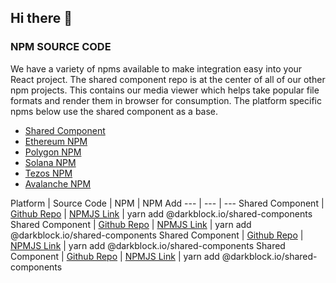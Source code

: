 ## Hi there 👋


### NPM SOURCE CODE ###
We have a variety of npms available to make integration easy into your React project. The shared component repo is at the center of all of our other npm projects.  This contains our media viewer which helps take popular file formats and render them in browser for consumption.  The platform specific npms below use the shared component as a base.

* [Shared Component](https://github.com/darkblockio/npm-shared-components)
* [Ethereum NPM](https://github.com/darkblockio/npm-eth-widget)
* [Polygon NPM](https://github.com/darkblockio/npm-matic-widget)
* [Solana NPM](https://github.com/darkblockio/npm-sol-widget)
* [Tezos NPM](https://github.com/darkblockio/npm-tez-widget)
* [Avalanche NPM](https://github.com/darkblockio/npm-avax-widget)




Platform | Source Code | NPM | NPM Add
--- | --- | ---
Shared Component | [Github Repo](https://github.com/darkblockio/npm-shared-components) | [NPMJS Link](https://www.npmjs.com/package/@darkblock.io/shared-components) | yarn add @darkblock.io/shared-components
Shared Component | [Github Repo](https://github.com/darkblockio/npm-shared-components) | [NPMJS Link](https://www.npmjs.com/package/@darkblock.io/shared-components) | yarn add @darkblock.io/shared-components
Shared Component | [Github Repo](https://github.com/darkblockio/npm-shared-components) | [NPMJS Link](https://www.npmjs.com/package/@darkblock.io/shared-components) | yarn add @darkblock.io/shared-components
Shared Component | [Github Repo](https://github.com/darkblockio/npm-shared-components) | [NPMJS Link](https://www.npmjs.com/package/@darkblock.io/shared-components) | yarn add @darkblock.io/shared-components


<!--

**Here are some ideas to get you started:**

🙋‍♀️ A short introduction - what is your organization all about?
🌈 Contribution guidelines - how can the community get involved?
👩‍💻 Useful resources - where can the community find your docs? Is there anything else the community should know?
🍿 Fun facts - what does your team eat for breakfast?
🧙 Remember, you can do mighty things with the power of [Markdown](https://docs.github.com/github/writing-on-github/getting-started-with-writing-and-formatting-on-github/basic-writing-and-formatting-syntax)
-->
